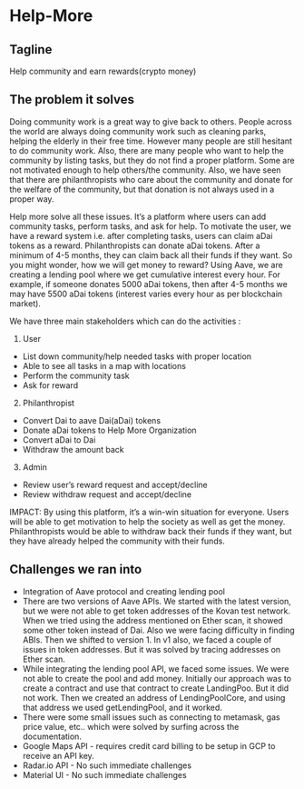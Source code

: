 # Help-More


## Tagline 

Help community and earn rewards(crypto money)

## The problem it solves

Doing community work is a great way to give back to others. People across the world are always doing community work such as cleaning parks, helping the elderly in their free time. However many people are still hesitant to do community work. Also, there are many people who want to help the community by listing tasks, but they do not find a proper platform. Some are not motivated enough to help others/the community. Also, we have seen that there are philanthropists who care about the community and donate for the welfare of the community, but that donation is not always used in a proper way. 

Help more solve all these issues. It’s a platform where users can add community tasks, perform tasks, and ask for help. To motivate the user, we have a reward system i.e. after completing tasks, users can claim aDai tokens as a reward. Philanthropists can donate aDai tokens. After a minimum of 4-5 months, they can claim back all their funds if they want. So you might wonder, how we will get money to reward? Using Aave, we are creating a lending pool where we get cumulative interest every hour. For example, if someone donates 5000 aDai tokens, then after 4-5 months we may have 5500 aDai tokens (interest varies every hour as per blockchain market).


We have three main stakeholders which can do the activities : 

1. User
- List down community/help needed tasks with proper location
- Able to see all tasks in a map with locations
- Perform the community task
- Ask for reward
2. Philanthropist
- Convert Dai to aave Dai(aDai) tokens
- Donate aDai tokens to Help More Organization
- Convert aDai to Dai
- Withdraw the amount back
3. Admin
- Review user’s reward request and accept/decline
- Review withdraw request and accept/decline

IMPACT: By using this platform, it’s a win-win situation for everyone. Users will be able to get motivation to help the society as well as get the money. Philanthropists would be able to withdraw back their funds if they want, but they have already helped the community with their funds. 



## Challenges we ran into 

- Integration of Aave protocol and creating lending pool
- There are two versions of Aave APIs. We started with the latest version, but we were not able to get token addresses of the Kovan test network. When we tried using the address mentioned on Ether scan, it showed some other token instead of Dai. Also we were facing difficulty in finding ABIs. Then we shifted to version 1. In v1 also, we faced a couple of issues in token addresses. But it was solved by tracing addresses on Ether scan. 
- While integrating the lending pool API, we faced some issues. We were not able to create the pool and add money. Initially our approach was to create a contract and use that contract to create LandingPoo. But it did not work. Then we created an address of LendingPoolCore, and using that address we used getLendingPool, and it worked. 
- There were some small issues such as connecting to metamask, gas price value, etc.. which were solved by surfing across the documentation.
- Google Maps API - requires credit card billing to be setup in GCP to receive an API key.
- Radar.io API - No such immediate challenges
- Material UI - No such immediate challenges


